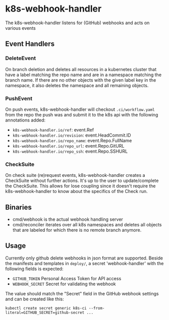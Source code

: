 # k8s-webhook-handler
The k8s-webhook-handler listens for (GitHub) webhooks and acts on various events

## Event Handlers
### DeleteEvent
On branch deletion and deletes all resources in a kubernetes cluster that have a
label matching the repo name and are in a namespace matching the branch name.
If there are no other objects with the given label key in the namespace, it also
deletes the namespace and all remaining objects.

### PushEvent
On push events, k8s-webhook-handler will checkout `.ci/workflow.yaml` from the
repo the push was and submit it to the k8s api with the following annotations
added:

 - `k8s-webhook-handler.io/ref`: event.Ref
 - `k8s-webhook-handler.io/revision`: event.HeadCommit.ID
 - `k8s-webhook-handler.io/repo_name`: event.Repo.FullName
 - `k8s-webhook-handler.io/repo_url`: event.Repo.GitURL
 - `k8s-webhook-handler.io/repo_ssh`: event.Repo.SSHURL

### CheckSuite
On check suite (re)request events, k8s-webhook-handler creates a CheckSuite
without further actions. It's up to the user to update/complete the CheckSuite.
This allows for lose coupling since it doesn't require the k8s-webhook-handler
to know about the specifics of the Check run.

## Binaries
- cmd/webhook is the actual webhook handling server
- cmd/reconciler iterates over all k8s namespaces and deletes all objects that
  are labeled for which there is no remote branch anymore.

## Usage
Currently only github delete webhooks in json format are supported.
Beside the manifests and templates in `deploy/`, a secret 'webhook-handler' with
the following fields is expected:

- `GITHUB_TOKEN` Personal Access Token for API access
- `WEBHOOK_SECRET` Secret for validating the webhook

The value should match the "Secret" field in the GitHub webhook settings and can be created like this:

```
kubectl create secret generic k8s-ci --from-literal=GITHUB_SECRET=github-secret ...
```

